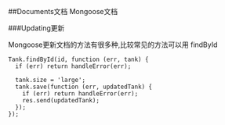 ##Documents文档
Mongoose文档

###Updating更新

Mongoose更新文档的方法有很多种,比较常见的方法可以用 findById
```
Tank.findById(id, function (err, tank) {
  if (err) return handleError(err);
  
  tank.size = 'large';
  tank.save(function (err, updatedTank) {
    if (err) return handleError(err);
    res.send(updatedTank);
  });
});
```
